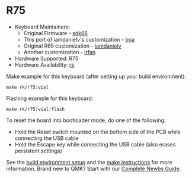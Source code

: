 # R75

* Keyboard Maintainers:
  * Original Firmware - [sdk66](https://github.com/sdk66)
  * This port of iamdanielv's customization - [boa](https://github.com/boafur)
  * Original R65 customization - [iamdanielv](https://github.com/iamdanielv)
  * Another customization - [irfan](https://github.com/irfanjmdn/)
* Hardware Supported: R75
* Hardware Availability: [rk](http://www.rkgaming.com)

Make example for this keyboard (after setting up your build environment):

    make rk/r75:vial
        
Flashing example for this keyboard:

    make rk/r75:vial:flash

To reset the board into bootloader mode, do one of the following:

* Hold the Reset switch mounted on the bottom side of the PCB while connecting the USB cable
* Hold the Escape key while connecting the USB cable (also erases persistent settings)

See the [build environment setup](https://docs.qmk.fm/#/getting_started_build_tools) and the [make instructions](https://docs.qmk.fm/#/getting_started_make_guide) for more information. Brand new to QMK? Start with our [Complete Newbs Guide](https://docs.qmk.fm/#/newbs).
